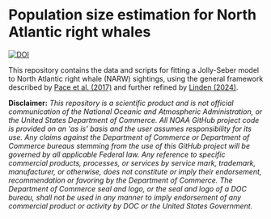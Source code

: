 # Population size estimation for North Atlantic right whales

[![DOI](https://zenodo.org/badge/744592604.svg)](https://zenodo.org/badge/latestdoi/744592604)

This repository contains the data and scripts for fitting a Jolly-Seber model to North Atlantic right whale (NARW) sightings, using the general framework described by [Pace et al. (2017)](https://onlinelibrary.wiley.com/doi/full/10.1002/ece3.3406) and further refined by [Linden (2024)](https://www.biorxiv.org/content/10.1101/2024.10.11.617830v1).

**Disclaimer:** *This repository is a scientific product and is not official communication of the National Oceanic and Atmospheric Administration, or the United States Department of Commerce. All NOAA GitHub project code is provided on an 'as is' basis and the user assumes responsibility for its use. Any claims against the Department of Commerce or Department of Commerce bureaus stemming from the use of this GitHub project will be governed by all applicable Federal law. Any reference to specific commercial products, processes, or services by service mark, trademark, manufacturer, or otherwise, does not constitute or imply their endorsement, recommendation or favoring by the Department of Commerce. The Department of Commerce seal and logo, or the seal and logo of a DOC bureau, shall not be used in any manner to imply endorsement of any commercial product or activity by DOC or the United States Government.*
